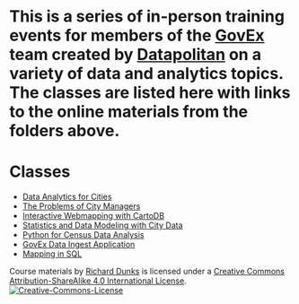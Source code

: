 # This is a series of in-person training events for members of the [GovEx](https://govex.jhu.edu/) team created by [Datapolitan](http://www.datapolitan.com) on a variety of data and analytics topics. The classes are listed here with links to the online materials from the folders above.

# Classes
+ [Data Analytics for Cities](http://labs.centerforgov.org/Analytics-Training/20160204_DataAnalyticsForCities)
+ [The Problems of City Managers](http://labs.centerforgov.org/Analytics-Training/20160523_SIA)
+ [Interactive Webmapping with CartoDB](http://labs.centerforgov.org/Analytics-Training/20160524_CDB)
+ [Statistics and Data Modeling with City Data](http://labs.centerforgov.org/Analytics-Training/20160524_StatsAndModeling)
+ [Python for Census Data Analysis](http://labs.centerforgov.org/Analytics-Training/20160720_PythonCensus)
+ [GovEx Data Ingest Application](http://labs.centerforgov.org/Analytics-Training/20160920_GovEx_AWS)
+ [Mapping in SQL](http://bit.ly/govex-mapping-sql)

<p class="footer">
<span xmlns:dct="http://purl.org/dc/terms/" property="dct:title">Course materials</span> by <a xmlns:cc="http://creativecommons.org/ns#" href="http://www.datapolitan.com" property="cc:attributionName" rel="cc:attributionURL">Richard Dunks</a> is licensed under a <a rel="license" href="http://creativecommons.org/licenses/by-nc-sa/4.0/">Creative Commons Attribution-ShareAlike 4.0 International License</a>.<a rel="license" href="http://creativecommons.org/licenses/by-sa/4.0/"><img alt="Creative-Commons-License" style="border-width:0" src="https://i.creativecommons.org/l/by-sa/4.0/80x15.png" /></a>
</p>